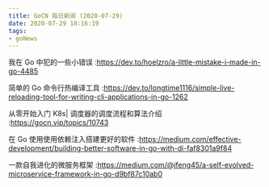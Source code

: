 ```yaml
---
title: GoCN 每日新闻 (2020-07-29)
date: 2020-07-29 18:16:19
tags:
- goNews
---
```

我在 Go 中犯的一些小错误 :https://dev.to/hoelzro/a-little-mistake-i-made-in-go-4485

简单的 Go 命令行热编译工具 :https://dev.to/longtime1116/simple-live-reloading-tool-for-writing-cli-applications-in-go-1262

从零开始入门 K8s| 调度器的调度流程和算法介绍 :https://gocn.vip/topics/10743

在 Go 使用使用依赖注入搭建更好的软件 :https://medium.com/effective-development/building-better-software-in-go-with-di-faf8301a9f84

一款自我进化的微服务框架 :https://medium.com/@jfeng45/a-self-evolved-microservice-framework-in-go-d9bf87c10ab0

